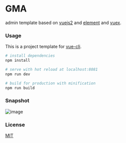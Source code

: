 # GMA
admin template based on [vuejs2](http://vuejs.org/) and [element](http://element.eleme.io/#/) and [vuex](https://github.com/vuejs/vuex).

### Usage

This is a project template for [vue-cli](https://github.com/vuejs/vue-cli).

``` bash
# install dependencies
npm install

# serve with hot reload at localhost:8081
npm run dev

# build for production with minification
npm run build

```
### Snapshot

 ![image](https://github.com/chjw8016/gma/raw/master/static/20170321160116.png)

### License
[MIT](http://opensource.org/licenses/MIT)
